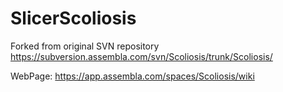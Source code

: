 # SlicerScoliosis
Forked from original SVN  repository https://subversion.assembla.com/svn/Scoliosis/trunk/Scoliosis/

WebPage: https://app.assembla.com/spaces/Scoliosis/wiki

